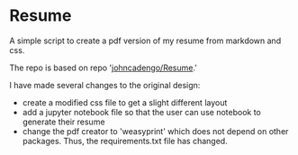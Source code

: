 Resume
======

A simple script to create a pdf version of my resume from markdown and css.

The repo is based on repo '[johncadengo/Resume](https://github.com/johncadengo/Resume).' 

I have made several changes to the original design: 
- create a modified css file to get a slight different layout
- add a jupyter notebook file so that the user can use notebook to generate their resume
- change the pdf creator to 'weasyprint' which does not depend on other packages. Thus, the requirements.txt file has changed. 

